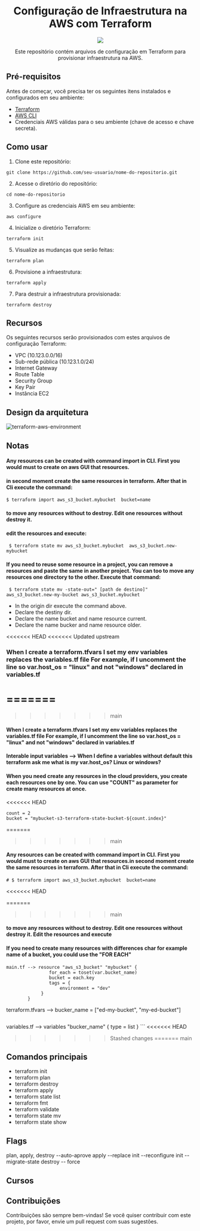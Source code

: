 <div align = "center" >

#  Configuração de Infraestrutura na AWS com Terraform 

<img src= "https://user-images.githubusercontent.com/87483916/236377736-e4281d7b-8822-4203-99e9-9ad30863ad6c.jpg" />


Este repositório contém arquivos de configuração em Terraform para provisionar infraestrutura na AWS.

</div>

## Pré-requisitos

Antes de começar, você precisa ter os seguintes itens instalados e configurados em seu ambiente:

- [Terraform](https://www.terraform.io/downloads.html)
- [AWS CLI](https://aws.amazon.com/cli/)
- Credenciais AWS válidas para o seu ambiente (chave de acesso e chave secreta).

## Como usar

1. Clone este repositório:

```
git clone https://github.com/seu-usuario/nome-do-repositorio.git
```

2. Acesse o diretório do repositório:

```
cd nome-do-repositorio
```

3. Configure as credenciais AWS em seu ambiente:

```
aws configure
```

4. Inicialize o diretório Terraform:

```
terraform init
```

5. Visualize as mudanças que serão feitas:

```
terraform plan
```

6. Provisione a infraestrutura:

```
terraform apply
```

7. Para destruir a infraestrutura provisionada:

```
terraform destroy
```

## Recursos

Os seguintes recursos serão provisionados com estes arquivos de configuração Terraform:

- VPC (10.123.0.0/16)
- Sub-rede pública (10.123.1.0/24)
- Internet Gateway
- Route Table
- Security Group
- Key Pair
- Instância EC2

## Design da arquitetura


![terraform-aws-environment](https://github.com/rc-ventura/infrastructure-as-code-with-terraform-aws-environment/assets/87483916/decba148-bfbe-4612-a490-51328270bacc)

## Notas

#### Any resources can be created with command import in CLI. First you would must to create on aws GUI that resources.
#### in second moment create the same resources in terraform. After that in Cli execute the command:
 
 ```
 $ terraform import aws_s3_bucket.mybucket  bucket=name  

```
#### to move any resources without to destroy.  Edit one resources without destroy it.
#### edit the resources and execute: 

```
 $ terraform state mv aws_s3_bucket.mybucket  aws_s3_bucket.new-mybucket 

```


#### If you need to reuse some resource in a project, you can remove a resources and paste the same in another project. You can too to move any resources one directory to the other. Execute that command:

```
 $ terraform state mv -state-out=" [path de destino]" aws_s3_bucket.new-my-bucket aws_s3_bucket.mybucket 

```
* In the origin dir execute the command above.
* Declare the destiny dir.
* Declare the name bucket and name resource current.
* Declare the name bucker and name resource older.


<<<<<<< HEAD
<<<<<<< Updated upstream
### When I create a terraform.tfvars I set my env variables replaces the variables.tf file For example, if I uncomment the line so var.host_os = "linux" and not "windows" declared in variables.tf
=======
=======
>>>>>>> main
#### When I create a terraform.tfvars I set my env variables replaces the variables.tf file For example, if I uncomment the line so var.host_os = "linux" and not "windows" declared in variables.tf

#### Interable input variables --> When I define a variables without default this terraform ask me what is my var.host_os? Linux or windows? 

#### When you need create any resources in the cloud providers, you create each resources one by one. You can use "COUNT" as parameter for create many resources at once.

<<<<<<< HEAD
```
count = 2
bucket = "mybucket-s3-terraform-state-bucket-${count.index}"
```
=======
>>>>>>> main

#### Any resources can be created with command import in CLI. First you would must to create on aws GUI that resources.in second moment create the same resources in terraform. After that in Cli execute the command:

```
# $ terraform import aws_s3_bucket.mybucket  bucket=name  
```
<<<<<<< HEAD

=======
>>>>>>> main
#### to move any resources without to destroy.  Edit one resources without destroy it. Edit the resources and execute 

#### If you need to create many resources with differences char for example name of a bucket, you could use the "FOR EACH" 

```
main.tf --> resource "aws_s3_bucket" "mybucket" {
                for_each = toset(var.bucket_name)
                bucket = each.key
                tags = {
                    environment = "dev"
             }
        }

```
terraform.tfvars -->  bucker_name = ["ed-my-bucket", "my-ed-bucket"]

```

```
variables.tf --> variables "bucker_name" {
                        type = list
}
    ```
<<<<<<< HEAD
>>>>>>> Stashed changes
=======
>>>>>>> main


## Comandos principais

- terraform init
- terraform plan
- terraform destroy
- terraform apply
- terraform state list
- terraform fmt
- terraform validate
- terraform state mv
- terraform state show

## Flags 

plan, apply, destroy --auto-aprove
apply --replace
init --reconfigure
init --migrate-state
destroy -- force

## Cursos 


## Contribuições

Contribuições são sempre bem-vindas! Se você quiser contribuir com este projeto, por favor, envie um pull request com suas sugestões.



